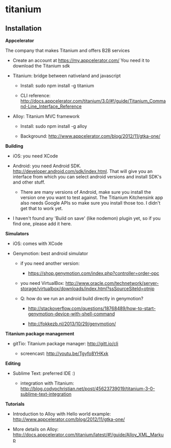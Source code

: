 titanium
========


Installation
-------------


__Appcelerator__

The company that makes Titanium and offers B2B services

- Create an account at https://my.appcelerator.com/ You need it to download the Titanium sdk

- Titanium: bridge between nativeland and javascript

	- Install: sudo npm install -g titanium

	- CLI reference: http://docs.appcelerator.com/titanium/3.0/#!/guide/Titanium_Command-Line_Interface_Reference

- Alloy: Titanium MVC framework
	
	- Install: sudo npm install -g alloy

	- Background: http://www.appcelerator.com/blog/2012/11/gtka-one/


__Building__

- iOS: you need XCode

- Android: you need Android SDK. http://developer.android.com/sdk/index.html. That will give you an interface from which you can select android versions and install SDK's and other stuff.

	- There are many versions of Android, make sure you install the version one you want to test against. The Titianium Kitchensink app also needs Google APIs so make sure you install those too. I didn't get that to work yet.

- I haven't found any 'Build on save' (like nodemon) plugin yet, so if you find one, please add it here.

__Simulators__

- iOS: comes with XCode
	
- Genymotion: best android simulator

	- if you need another version: 

		- https://shop.genymotion.com/index.php?controller=order-opc
		
	- you need VirtualBox: http://www.oracle.com/technetwork/server-storage/virtualbox/downloads/index.html?ssSourceSiteId=otnjp
	
	- Q: how do we run an android build directly in genymotion?
	
		- http://stackoverflow.com/questions/18768489/how-to-start-genymotion-device-with-shell-command

		- http://fokkezb.nl/2013/10/29/genymotion/


__Titanium package management__

- gitTio: Titanium package manager: http://gitt.io/cli

	- screencast: http://youtu.be/Tgyfo8YHKxk


__Editing__

- Sublime Text: preferred IDE :)

	- integration with Titanium: http://blog.codypchristian.net/post/45623739019/titanium-3-0-sublime-text-integration

__Tutorials__

- Introduction to Alloy with Hello world example: http://www.appcelerator.com/blog/2012/11/gtka-one/

- More details on Alloy: http://docs.appcelerator.com/titanium/latest/#!/guide/Alloy_XML_Markup
